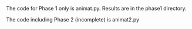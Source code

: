 The code for Phase 1 only is animat.py. Results are in the phase1 directory.

The code including Phase 2 (incomplete) is animat2.py
